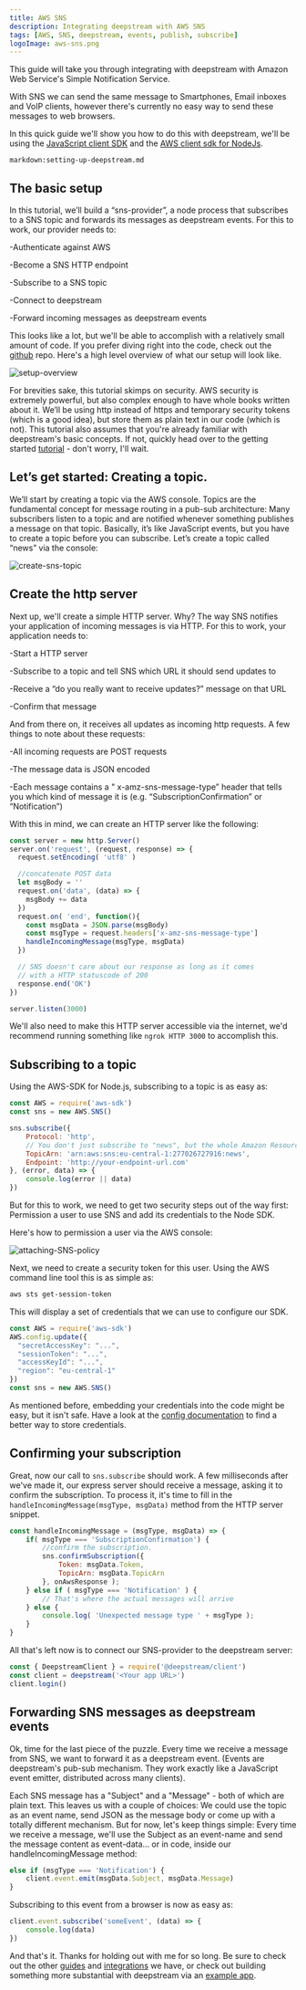 ```yaml
---
title: AWS SNS
description: Integrating deepstream with AWS SNS
tags: [AWS, SNS, deepstream, events, publish, subscribe]
logoImage: aws-sns.png
---
```


This guide will take you through integrating with deepstream with Amazon Web Service's Simple Notification Service.

With SNS we can send the same message to Smartphones, Email inboxes and VoIP clients, however there's currently no easy way to send these messages to web browsers.

In this quick guide we'll show you how to do this with deepstream, we'll be using the [JavaScript client SDK](/docs/client-js/client/) and the [AWS client sdk for NodeJs](https://aws.amazon.com/sdk-for-node-js/).

`markdown:setting-up-deepstream.md`

## The basic setup

In this tutorial, we’ll build a “sns-provider”, a node process that subscribes to a SNS topic and forwards its messages as deepstream events. For this to work, our provider needs to:

-Authenticate against AWS

-Become a SNS HTTP endpoint

-Subscribe to a SNS topic

-Connect to deepstream

-Forward incoming messages as deepstream events

This looks like a lot, but we'll be able to accomplish with a relatively small amount of code. If you prefer diving right into the code, check out the [github](https://github.com/deepstreamIO/demos-js/tree/master/aws/sns) repo. Here's a high level overview of what our setup will look like.

![setup-overview](setup-overview.png)

For brevities sake, this tutorial skimps on security. AWS security is extremely powerful, but also complex enough to have whole books written about it. We’ll be using http instead of https and temporary security tokens (which is a good idea), but store them as plain text in our code (which is not). This tutorial also assumes that you're already familiar with deepstream's basic concepts. If not, quickly head over to the getting started [tutorial](/tutorials/getting-started/node) - don't worry, I'll wait.

## Let’s get started: Creating a topic.
We’ll start by creating a topic via the AWS console. Topics are the fundamental concept for message routing in a pub-sub architecture: Many subscribers listen to a topic and are notified whenever something publishes a message on that topic. Basically, it’s like JavaScript events, but you have to create a topic before you can subscribe. Let’s create a topic called “news” via the console:

![create-sns-topic](create-sns-topic.png)

## Create the http server
Next up, we'll create a simple HTTP server. Why? The way SNS notifies your application of incoming messages is via HTTP. For this to work, your application needs to:

-Start a HTTP server

-Subscribe to a topic and tell SNS which URL it should send updates to

-Receive a “do you really want to receive updates?” message on that URL

-Confirm that message

And from there on, it receives all updates as incoming http requests. A few things to note about these requests:

-All incoming requests are POST requests

-The message data is JSON encoded

-Each message contains a " x-amz-sns-message-type” header that tells you which kind of message it is (e.g. “SubscriptionConfirmation” or “Notification”)

With this in mind, we can create an HTTP server like the following:

```javascript
const server = new http.Server()
server.on('request', (request, response) => {
  request.setEncoding( 'utf8' )

  //concatenate POST data
  let msgBody = ''
  request.on('data', (data) => {
    msgBody += data
  })
  request.on( 'end', function(){
    const msgData = JSON.parse(msgBody)
    const msgType = request.headers['x-amz-sns-message-type']
    handleIncomingMessage(msgType, msgData)
  })

  // SNS doesn't care about our response as long as it comes
  // with a HTTP statuscode of 200
  response.end('OK')
})

server.listen(3000)
```

We'll also need to make this HTTP server accessible via the internet, we'd recommend running something like `ngrok HTTP 3000` to accomplish this.

## Subscribing to a topic

Using the AWS-SDK for Node.js, subscribing to a topic is as easy as:

```javascript
const AWS = require('aws-sdk')
const sns = new AWS.SNS()

sns.subscribe({
    Protocol: 'http',
    // You don't just subscribe to "news", but the whole Amazon Resource Name (ARN)
    TopicArn: 'arn:aws:sns:eu-central-1:277026727916:news',
    Endpoint: 'http://your-endpoint-url.com'
}, (error, data) => {
    console.log(error || data)
})
```
But for this to work, we need to get two security steps out of the way first: Permission a user to use SNS and add its credentials to the Node SDK.

Here's how to permission a user via the AWS console:

![attaching-SNS-policy](attaching-SNS-policy.png)

Next, we need to create a security token for this user. Using the AWS command line tool this is as simple as:

```bash
aws sts get-session-token
```

This will display a set of credentials that we can use to configure our SDK.

```javascript
const AWS = require('aws-sdk')
AWS.config.update({
  "secretAccessKey": "...",
  "sessionToken": "...",
  "accessKeyId": "...",
  "region": "eu-central-1"
})
const sns = new AWS.SNS()
```

As mentioned before, embedding your credentials into the code might be easy, but it isn't safe. Have a look at the [config documentation](https://docs.aws.amazon.com/sdk-for-javascript/v2/developer-guide/configuring-the-jssdk.html) to find a better way to store credentials.

## Confirming your subscription
Great, now our call to `sns.subscribe` should work. A few milliseconds after we've made it, our express server should receive a message, asking it to confirm the subscription. To process it, it's time to fill in the `handleIncomingMessage(msgType, msgData)` method from the HTTP server snippet.

```javascript
const handleIncomingMessage = (msgType, msgData) => {
    if( msgType === 'SubscriptionConfirmation') {
        //confirm the subscription.
        sns.confirmSubscription({
            Token: msgData.Token,
            TopicArn: msgData.TopicArn
        }, onAwsResponse );
    } else if ( msgType === 'Notification' ) {
        // That's where the actual messages will arrive
    } else {
        console.log( 'Unexpected message type ' + msgType );
    }
}
```

All that's left now is to connect our SNS-provider to the deepstream server:

```javascript
const { DeepstreamClient } = require('@deepstream/client')
const client = deepstream('<Your app URL>')
client.login()
```

## Forwarding SNS messages as deepstream events

Ok, time for the last piece of the puzzle. Every time we receive a message from SNS, we want to forward it as a deepstream event. (Events are deepstream's pub-sub mechanism. They work exactly like a JavaScript event emitter, distributed across many clients).

Each SNS message has a "Subject" and a "Message" - both of which are plain text. This leaves us with a couple of choices: We could use the topic as an event name, send JSON as the message body or come up with a totally different mechanism. But for now, let's keep things simple: Every time we receive a message, we'll use the Subject as an event-name and send the message content as event-data... or in code, inside our handleIncomingMessage method:

```javascript
else if (msgType === 'Notification') {
    client.event.emit(msgData.Subject, msgData.Message)
}
```

Subscribing to this event from a browser is now as easy as:

```javascript
client.event.subscribe('someEvent', (data) => {
    console.log(data)
})

```
And that's it. Thanks for holding out with me for so long. Be sure to check out the other [guides](/tutorials/#guides) and [integrations](/tutorials/#integrations) we have, or check out building something more substantial with deepstream via an [example app](/tutorials/#example-apps).
